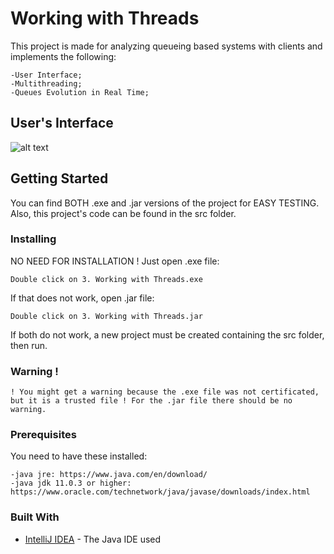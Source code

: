 # Working with Threads
This project is made for analyzing queueing based systems with clients and implements the following:
```
-User Interface;
-Multithreading;
-Queues Evolution in Real Time;
```

## User's Interface
![alt text](https://github.com/DanutGavrus/Photos/blob/master/3.%20Working%20with%20Threads.png)

## Getting Started
You can find BOTH .exe and .jar versions of the project for EASY TESTING. Also, this project's code can be found in the src folder.

### Installing
NO NEED FOR INSTALLATION !
Just open .exe file:
```
Double click on 3. Working with Threads.exe
```
If that does not work, open .jar file:
```
Double click on 3. Working with Threads.jar
```
If both do not work, a new project must be created containing the src folder, then run.

### Warning !
```
! You might get a warning because the .exe file was not certificated, but it is a trusted file ! For the .jar file there should be no warning.
```

### Prerequisites
You need to have these installed:
```
-java jre: https://www.java.com/en/download/
-java jdk 11.0.3 or higher: https://www.oracle.com/technetwork/java/javase/downloads/index.html
```

### Built With
* [IntelliJ IDEA](https://www.jetbrains.com/idea/) - The Java IDE used 